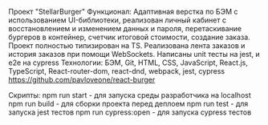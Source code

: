 Проект "StellarBurger"
Функционал: Адаптивная верстка по БЭМ с использованием UI-библиотеки, реализован личный кабинет с восстановлением и изменением данных и пароля, перетаскивание бургеров в контейнер, счетчик итоговой стоимости, создание заказа. Проект полностью типизирован на TS. Реализована лента заказов и история заказов при помощи WebSockets. Написаны unit тесты на jest, и е2е на cypress
Технологии: БЭМ, Git, HTML, CSS, JavaScript, React.js, TypeScript, React-router-dom, react-dnd, webpack, jest, cypress
https://github.com/pavloveone/react-burger

Скрипты:
npm run start - для запуска среды разработчика на localhost
npm run build - для сборки проекта перед деплоем
npm run test - для запуска jest тестов
npm run cypress:open - для запуска cypress тестов